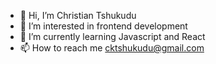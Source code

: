- 👋 Hi, I’m Christian Tshukudu
- 👀 I’m interested in frontend development
- 🌱 I’m currently learning Javascript and React
- 📫 How to reach me cktshukudu@gmail.com

<!---
cktshukudu/cktshukudu is a ✨ special ✨ repository because its `README.md` (this file) appears on your GitHub profile.
You can click the Preview link to take a look at your changes.
--->

